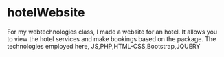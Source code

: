 # hotelWebsite
For my webtechnologies class, I made a website for an hotel. It allows you to view the hotel services and make bookings based on the package. The technologies employed here, JS,PHP,HTML-CSS,Bootstrap,JQUERY
